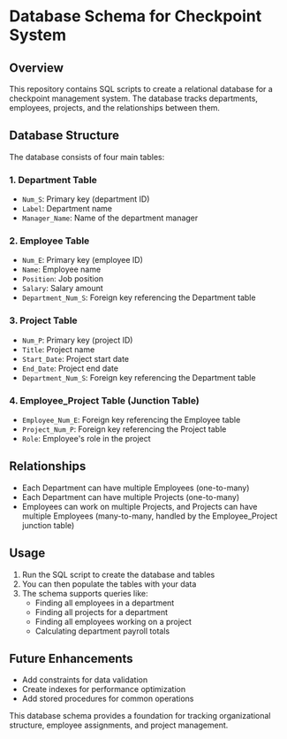 # Database Schema for Checkpoint System

## Overview

This repository contains SQL scripts to create a relational database for a checkpoint management system. The database tracks departments, employees, projects, and the relationships between them.

## Database Structure

The database consists of four main tables:

### 1. Department Table
- `Num_S`: Primary key (department ID)
- `Label`: Department name
- `Manager_Name`: Name of the department manager

### 2. Employee Table
- `Num_E`: Primary key (employee ID)
- `Name`: Employee name
- `Position`: Job position
- `Salary`: Salary amount
- `Department_Num_S`: Foreign key referencing the Department table

### 3. Project Table
- `Num_P`: Primary key (project ID)
- `Title`: Project name
- `Start_Date`: Project start date
- `End_Date`: Project end date
- `Department_Num_S`: Foreign key referencing the Department table

### 4. Employee_Project Table (Junction Table)
- `Employee_Num_E`: Foreign key referencing the Employee table
- `Project_Num_P`: Foreign key referencing the Project table
- `Role`: Employee's role in the project

## Relationships
- Each Department can have multiple Employees (one-to-many)
- Each Department can have multiple Projects (one-to-many)
- Employees can work on multiple Projects, and Projects can have multiple Employees (many-to-many, handled by the Employee_Project junction table)

## Usage

1. Run the SQL script to create the database and tables
2. You can then populate the tables with your data
3. The schema supports queries like:
   - Finding all employees in a department
   - Finding all projects for a department
   - Finding all employees working on a project
   - Calculating department payroll totals

## Future Enhancements
- Add constraints for data validation
- Create indexes for performance optimization
- Add stored procedures for common operations

This database schema provides a foundation for tracking organizational structure, employee assignments, and project management.
